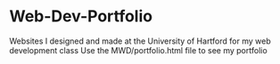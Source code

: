 # Web-Dev-Portfolio
Websites I designed and made at the University of Hartford for my web development class
Use the MWD/portfolio.html file to see my portfolio 
